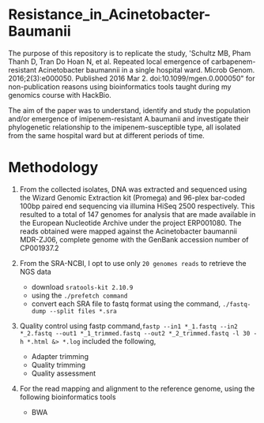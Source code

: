 # Resistance_in_Acinetobacter-Baumanii

The purpose of this repository is to replicate the study, 'Schultz MB, Pham Thanh D, Tran Do Hoan N, et al. Repeated local emergence of carbapenem-resistant Acinetobacter baumannii in a single hospital ward. Microb Genom. 2016;2(3):e000050. Published 2016 Mar 2. doi:10.1099/mgen.0.000050" for non-publication reasons using bioinformatics tools taught during my genomics course with HackBio.

The aim of the paper was to understand, identify and study the population and/or emergence of imipenem-resistant A.baumanii and investigate their phylogenetic relationship to the imipenem-susceptible type, all isolated from the same hospital ward but at different periods of time.

# Methodology

 1. From the collected isolates, DNA was extracted and sequenced using the Wizard Genomic Extraction kit (Promega) and 96-plex bar-coded 100bp paired end sequencing via illumina    HiSeq 2500 respectively. This resulted to a total of 147 genomes for analysis that are made available in the European Nucleotide Archive under the project ERP001080. The reads obtained were mapped against the Acinetobacter baumannii MDR-ZJ06, complete genome with the GenBank accession number of CP001937.2

 2. From the SRA-NCBI, I opt to use only `20 genomes reads` to retrieve the NGS data
	- download `sratools-kit 2.10.9`
	- using the `./prefetch command`
	- convert each SRA file to fastq format using the command, `./fastq-dump --split files *.sra`

 3. Quality control using fastp command,`fastp --in1 *_1.fastq --in2 *_2.fastq --out1 *_1_trimmed.fastq --out2 *_2_trimmed.fastq -l 30 -h *.html &> *.log`
 included the following,
	- Adapter trimming
	- Quality trimming
	- Quality assessment

 4. For the read mapping and alignment to the reference genome, using the following bioinformatics tools
      - BWA


